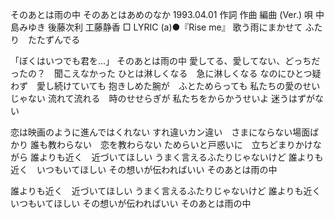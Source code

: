 
そのあとは雨の中
そのあとはあめのなか
1993.04.01
作詞  作曲  編曲 (Ver.)   唄
中島みゆき   後藤次利        工藤静香
□ LYRIC (a)●『Rise me』
歌う雨にまかせて
ふたり　たたずんでる

「ぼくはいつでも君を…」
そのあとは雨の中
愛してる、愛してない、どっちだったの？　聞こえなかった
ひとは淋しくなる　急に淋しくなる
なのにひとつ疑わず　愛し続けていても
抱きしめた腕が　ふとためらっても
私たちの愛のせいじゃない
流れて流れる　時のせせらぎが
私たちをからかうせいよ
迷うはずがない

恋は映画のように進んではくれない
すれ違いカン違い　さまにならない場面ばかり
誰も教わらない　恋を教わらない
ためらいと戸惑いに　立ちどまりかけながら
誰よりも近く　近づいてほしい
うまく言えるふたりじゃないけど
誰よりも近く　いつもいてほしい
その想いが伝わればいい
そのあとは雨の中

誰よりも近く　近づいてほしい
うまく言えるふたりじゃないけど
誰よりも近く　いつもいてほしい
その想いが伝わればいい
そのあとは雨の中